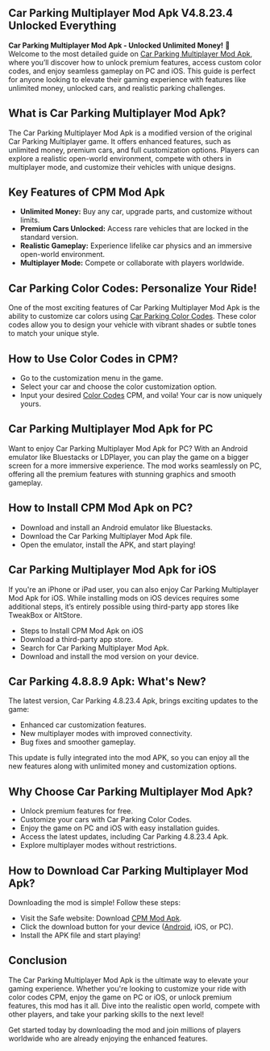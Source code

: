 ## Car Parking Multiplayer Mod Apk V4.8.23.4 Unlocked Everything
**Car Parking Multiplayer Mod Apk - Unlocked Unlimited Money!** 🚗
Welcome to the most detailed guide on <a href="https://www.carparkingmultiplayerapp.com/">Car Parking Multiplayer Mod Apk</a>, where you’ll discover how to unlock premium features, access custom color codes, and enjoy seamless gameplay on PC and iOS. This guide is perfect for anyone looking to elevate their gaming experience with features like unlimited money, unlocked cars, and realistic parking challenges.

## What is Car Parking Multiplayer Mod Apk?
The Car Parking Multiplayer Mod Apk is a modified version of the original Car Parking Multiplayer game. It offers enhanced features, such as unlimited money, premium cars, and full customization options. Players can explore a realistic open-world environment, compete with others in multiplayer mode, and customize their vehicles with unique designs.

## Key Features of CPM Mod Apk
 - **Unlimited Money:** Buy any car, upgrade parts, and customize without limits.
 - **Premium Cars Unlocked:** Access rare vehicles that are locked in the standard version.
 - **Realistic Gameplay:** Experience lifelike car physics and an immersive open-world environment.
 - **Multiplayer Mode:** Compete or collaborate with players worldwide.

## Car Parking Color Codes: Personalize Your Ride!

One of the most exciting features of Car Parking Multiplayer Mod Apk is the ability to customize car colors using <a href="https://www.carparkingmultiplayerapp.com/color-codes">Car Parking Color Codes</a>. These color codes allow you to design your vehicle with vibrant shades or subtle tones to match your unique style.

## How to Use Color Codes in CPM?
  - Go to the customization menu in the game.
  - Select your car and choose the color customization option.
  - Input your desired <a href="https://www.carparkingmultiplayerapp.com/color-codes">Color Codes</a> CPM, and voila! Your car is now uniquely yours.

## Car Parking Multiplayer Mod Apk for PC
Want to enjoy Car Parking Multiplayer Mod Apk for PC? With an Android emulator like Bluestacks or LDPlayer, you can play the game on a bigger screen for a more immersive experience. The mod works seamlessly on PC, offering all the premium features with stunning graphics and smooth gameplay.

## How to Install CPM Mod Apk on PC?
- Download and install an Android emulator like Bluestacks.
- Download the Car Parking Multiplayer Mod Apk file.
- Open the emulator, install the APK, and start playing!

## Car Parking Multiplayer Mod Apk for iOS
If you're an iPhone or iPad user, you can also enjoy Car Parking Multiplayer Mod Apk for iOS. While installing mods on iOS devices requires some additional steps, it’s entirely possible using third-party app stores like TweakBox or AltStore.

  - Steps to Install CPM Mod Apk on iOS
  - Download a third-party app store.
  - Search for Car Parking Multiplayer Mod Apk.
  - Download and install the mod version on your device.

## Car Parking 4.8.8.9 Apk: What's New?
The latest version, Car Parking 4.8.23.4 Apk, brings exciting updates to the game:

  - Enhanced car customization features.
  - New multiplayer modes with improved connectivity.
  - Bug fixes and smoother gameplay.

This update is fully integrated into the mod APK, so you can enjoy all the new features along with unlimited money and customization options.

## Why Choose Car Parking Multiplayer Mod Apk?
  - Unlock premium features for free.
  - Customize your cars with Car Parking Color Codes.
  - Enjoy the game on PC and iOS with easy installation guides.
  - Access the latest updates, including Car Parking 4.8.23.4 Apk.
  - Explore multiplayer modes without restrictions.

## How to Download Car Parking Multiplayer Mod Apk?
Downloading the mod is simple! Follow these steps:

  - Visit the Safe website: Download <a href="https://www.carparkingmultiplayerapp.com/">CPM Mod Apk</a>.
  - Click the download button for your device (<a href="https://play.google.com/store/apps/details?id=com.olzhas.carparking.multyplayer&hl=en">Android</a>, iOS, or PC).
  - Install the APK file and start playing!

## Conclusion
The Car Parking Multiplayer Mod Apk is the ultimate way to elevate your gaming experience. Whether you're looking to customize your ride with color codes CPM, enjoy the game on PC or iOS, or unlock premium features, this mod has it all. Dive into the realistic open world, compete with other players, and take your parking skills to the next level!

Get started today by downloading the mod and join millions of players worldwide who are already enjoying the enhanced features.

<!--
**carparkingmultiplayerapp/carparkingmultiplayerapp** is a ✨ _special_ ✨ repository because its `README.md` (this file) appears on your GitHub profile.

Here are some ideas to get you started:

- 🔭 I’m currently working on ...
- 🌱 I’m currently learning ...
- 👯 I’m looking to collaborate on ...
- 🤔 I’m looking for help with ...
- 💬 Ask me about ...
- 📫 How to reach me: ...
- 😄 Pronouns: ...
- ⚡ Fun fact: ...
-->
